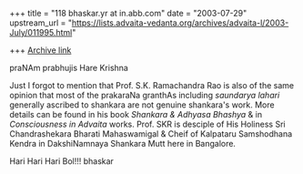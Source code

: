 +++
title = "118 bhaskar.yr at in.abb.com"
date = "2003-07-29"
upstream_url = "https://lists.advaita-vedanta.org/archives/advaita-l/2003-July/011995.html"

+++
[Archive link](https://lists.advaita-vedanta.org/archives/advaita-l/2003-July/011995.html)


praNAm prabhujis
Hare Krishna

Just I forgot to mention that Prof. S.K. Ramachandra Rao is also of the
same opinion that most of the prakaraNa granthAs including *saundarya
lahari*  generally ascribed to shankara are not genuine shankara's work.
More details can be found in his book *Shankara & Adhyasa Bhashya* & in
*Consciousness in Advaita* works.  Prof. SKR is desciple of His Holiness
Sri Chandrashekara Bharati Mahaswamigal & Cheif of Kalpataru Samshodhana
Kendra in DakshiNamnaya Shankara Mutt here in Bangalore.

Hari Hari Hari Bol!!!
bhaskar


